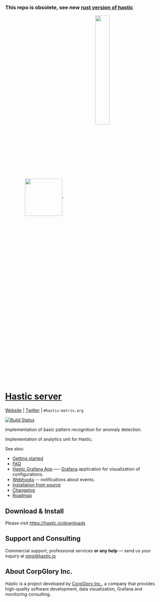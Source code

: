 ### This repo is obsolete, see new [rust version of hastic](https://code.corpglory.net/hastic/hastic)


<p align="center">
  <a href=#hastic-server->
    <img width="auto" align="middle" height="120px" src="https://github.com/hastic/hastic-server/blob/master/images/hastic_server.png" />
    <img hspace="50" align="middle" width="30%" height="30%" src="https://github.com/hastic/hastic-server/blob/master/images/hastic_logo.png" />
  </a>
</p>


[Hastic server](https://hastic.io)
================
[Website](https://hastic.io) |
[Twitter](https://twitter.com/hasticio) | 
`#hastic:matrix.org`

[![Build Status](https://travis-ci.org/hastic/hastic-server.svg?branch=master)](https://travis-ci.org/hastic/hastic-server)


Implementation of basic pattern recognition for anomaly detection.

Implementation of analytics unit for Hastic.

See also:
* [Getting started](https://github.com/hastic/hastic-server/wiki#getting-started)
* [FAQ](https://github.com/hastic/hastic-server/wiki/FAQ)
* [Hastic Grafana App](https://github.com/hastic/hastic-grafana-app) —- [Grafana](https://grafana.com/) application for visualization of configurations.
* [Webhooks](https://github.com/hastic/hastic-server/wiki/Webhooks) -- notifications about events.
* [Installation from source](https://github.com/hastic/hastic-server/wiki/Installation-from-source)
* [Changelog](https://github.com/hastic/hastic-server/wiki/Changelog)
* [Roadmap](https://github.com/hastic/hastic-server/wiki/Roadmap)

## Download & Install

Please visit https://hastic.io/downloads

## Support and Consulting

Commercial support, professional services **or any help** — send us your inquiry at ping@hastic.io

## About CorpGlory Inc.
Hastic is a project developed by [CorpGlory Inc.](https://corpglory.com/), a company that provides high-quality software development, data visualization, Grafana and monitoring consulting.
